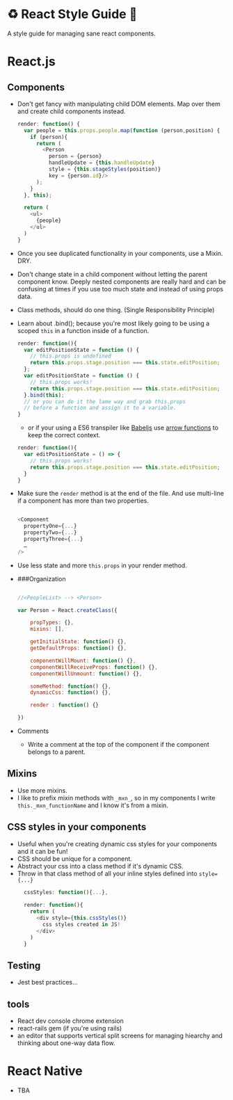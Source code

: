 # :recycle: React Style Guide :scroll:
A style guide for managing sane react components.

# React.js
## Components

  - Don't get fancy with manipulating child DOM elements. Map over them and create child components instead.

    ```javascript
    render: function() {
      var people = this.props.people.map(function (person,position) {
        if (person){
          return (
            <Person
              person = {person}
              handleUpdate = {this.handleUpdate}
              style = {this.stageStyles(position)}
              key = {person.id}/>
          );
        }
      }, this);

      return (
        <ul>
          {people}
        </ul>
      )
    }
    ```

  - Once you see duplicated functionality in your components, use a Mixin. DRY.
  - Don't change state in a child component without letting the parent component know. Deeply nested components are really hard and can be confusing at times if you use too much state and instead of using props data.
  - Class methods, should do one thing. (Single Responsibility Principle)
  - Learn about .bind(); because you're most likely going to be using a scoped ```this``` in a function inside of a function.

    ```javascript
    render: function(){
      var editPositionState = function () {
        // this.props is undefined
        return this.props.stage.position === this.state.editPosition;  
      };
      var editPositionState = function () {
        // this.props works!
        return this.props.stage.position === this.state.editPosition;
      }.bind(this);
      // or you can do it the lame way and grab this.props
      // before a function and assign it to a variable.
    }
    ```
    - or if your using a ES6 transpiler like [Babeljs](https://babeljs.io/) use [arrow functions](https://developer.mozilla.org/en-US/docs/Web/JavaScript/Reference/Functions/Arrow_functions) to keep the correct context.
    ```javascript
    render: function(){
      var editPositionState = () => {
        // this.props works!
        return this.props.stage.position === this.state.editPosition;
      }
    }
    ```

  - Make sure the ```render``` method is at the end of the file. And use multi-line if a component has more than two properties.

      ```javascript

      <Component
        propertyOne={...}
        propertyTwo={...}
        propertyThree={...}
        …
      />
      ```
  - Use less state and more ```this.props``` in your render method.
  - ###Organization

    ```javascript
    
    //<PeopleList> --> <Person>
    
    var Person = React.createClass({

        propTypes: {},
        mixins: [],

        getInitialState: function() {},
        getDefaultProps: function() {},

        componentWillMount: function() {},
        componentWillReceiveProps: function() {},
        componentWillUnmount: function() {},

        someMethod: function() {},
        dynamicCss: function() {},

        render : function() {}

    })
    ```

  - Comments
    - Write a comment at the top of the component if the component belongs to a parent.

## Mixins
  - Use more mixins.
  - I like to prefix mixin methods with ```_mxn_```, so in my components I write ```this._mxn_functionName``` and I know it's from a mixin.

## CSS styles in your components
  - Useful when you're creating dynamic css styles for your components and it can be fun!
  - CSS should be unique for a component. 
  - Abstract your css into a class method if it's dynamic CSS. 
  - Throw in that class method of all your inline styles defined into ```style={...}```
    ```javascript
      cssStyles: function(){...},
      
      render: function(){
        return (
          <div style={this.cssStyles()}
            css styles created in JS!
          </div>
        )
      }
    ```

## Testing
  - Jest best practices...

## tools
  - React dev console chrome extension
  - react-rails gem (if you're using rails)
  - an editor that supports vertical split screens for managing hiearchy and thinking about one-way data flow.


# React Native
  - TBA
